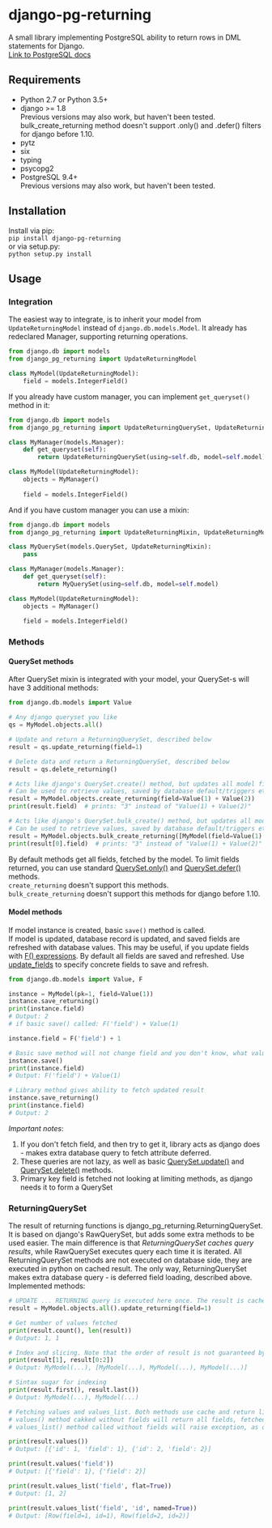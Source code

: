 # django-pg-returning
A small library implementing PostgreSQL ability to return rows in DML statements for Django.  
[Link to PostgreSQL docs](https://www.postgresql.org/docs/10/static/sql-update.html)

## <a name="requirements">Requirements</a>
* Python 2.7 or Python 3.5+
* django >= 1.8  
  Previous versions may also work, but haven't been tested.  
  bulk_create_returning method doesn't support .only() and .defer() filters for django before 1.10.
* pytz
* six
* typing
* psycopg2
* PostgreSQL 9.4+   
  Previous versions may also work, but haven't been tested.  

## <a name="installation">Installation</a>
Install via pip:  
`pip install django-pg-returning`    
or via setup.py:  
`python setup.py install`

## <a name="usage">Usage</a>

### <a name="integration">Integration</a>
The easiest way to integrate, is to inherit your model from `UpdateReturningModel` instead of `django.db.models.Model`.
It already has redeclared Manager, supporting returning operations.
```python
from django.db import models
from django_pg_returning import UpdateReturningModel

class MyModel(UpdateReturningModel):   
    field = models.IntegerField()
```

If you already have custom manager, you can implement `get_queryset()` method in it:
```python
from django.db import models
from django_pg_returning import UpdateReturningQuerySet, UpdateReturningModel

class MyManager(models.Manager):
    def get_queryset(self):
        return UpdateReturningQuerySet(using=self.db, model=self.model)

class MyModel(UpdateReturningModel):
    objects = MyManager()
    
    field = models.IntegerField()
```

And if you have custom manager you can use a mixin:
```python
from django.db import models
from django_pg_returning import UpdateReturningMixin, UpdateReturningModel

class MyQuerySet(models.QuerySet, UpdateReturningMixin):
    pass

class MyManager(models.Manager):
    def get_queryset(self):
        return MyQuerySet(using=self.db, model=self.model)

class MyModel(UpdateReturningModel):
    objects = MyManager()
    
    field = models.IntegerField()
```

### <a name="methods">Methods</a>
#### <a name="queryset_methods">QuerySet methods</a>
After QuerySet mixin is integrated with your model, your QuerySet-s will have 3 additional methods:
```python
from django.db.models import Value

# Any django queryset you like
qs = MyModel.objects.all()

# Update and return a ReturningQuerySet, described below
result = qs.update_returning(field=1)

# Delete data and return a ReturningQuerySet, described below
result = qs.delete_returning()

# Acts like django's QuerySet.create() method, but updates all model fields to values stored in database
# Can be used to retrieve values, saved by database default/triggers etc.
result = MyModel.objects.create_returning(field=Value(1) + Value(2))
print(result.field)  # prints: "3" instead of "Value(1) + Value(2)"

# Acts like django's QuerySet.bulk_create() method, but updates all model fields to values stored in database
# Can be used to retrieve values, saved by database default/triggers etc.
result = MyModel.objects.bulk_create_returning([MyModel(field=Value(1) + Value(2))])
print(result[0].field)  # prints: "3" instead of "Value(1) + Value(2)"
```
By default methods get all fields, fetched by the model. 
To limit fields returned, you can use standard 
[QuerySet.only()](https://docs.djangoproject.com/en/2.0/ref/models/querysets/#django.db.models.query.QuerySet.only) 
and 
[QuerySet.defer()](https://docs.djangoproject.com/en/2.0/ref/models/querysets/#defer) methods.  
`create_returning` doesn't support this methods.  
`bulk_create_returning` doesn't support this methods for django before 1.10.  


#### <a name="model_methods">Model methods</a>
If model instance is created, basic `save()` method is called.  
If model is updated, database record is updated, and saved fields are refreshed with database values.
This may be useful, if you update fields with [F() expressions](https://docs.djangoproject.com/en/2.1/ref/models/expressions/#f-expressions).
By default all fields are saved and refreshed. 
Use [update_fields](https://docs.djangoproject.com/en/2.1/ref/models/instances/#specifying-which-fields-to-save) to specify concrete fields to save and refresh.
```python
from django.db.models import Value, F

instance = MyModel(pk=1, field=Value(1))
instance.save_returning()
print(instance.field)
# Output: 2 
# if basic save() called: F('field') + Value(1)

instance.field = F('field') + 1

# Basic save method will not change field and you don't know, what value is in database
instance.save()
print(instance.field)
# Output: F('field') + Value(1)

# Library method gives ability to fetch updated result 
instance.save_returning()
print(instance.field)
# Output: 2
```

*Important notes*:
1) If you don't fetch field, and then try to get it, 
library acts as django does - makes extra database query to fetch attribute deferred.  
2) These queries are not lazy, as well as basic 
[QuerySet.update()](https://docs.djangoproject.com/en/2.0/ref/models/querysets/#update) 
and 
[QuerySet.delete()](https://docs.djangoproject.com/en/2.0/ref/models/querysets/#delete) 
methods.  
3) Primary key field is fetched not looking at limiting methods, as django needs it to form a QuerySet

### <a name="returning_queryset">ReturningQuerySet</a>
The result of returning functions is django_pg_returning.ReturningQuerySet. 
It is based on django's RawQuerySet, but adds some extra methods to be used easier.
The main difference is that *ReturningQuerySet caches query results*,
 while RawQuerySet executes query each time it is iterated.
All ReturningQuerySet methods are not executed on database side, they are executed in python on cached result.
The only way, ReturningQuerySet makes extra database query - is deferred field loading, described above.
Implemented methods:
```python
# UPDATE ... RETURNING query is executed here once. The result is cached.
result = MyModel.objects.all().update_returning(field=1)

# Get number of values fetched
print(result.count(), len(result))
# Output: 1, 1

# Index and slicing. Note that the order of result is not guaranteed by the database.
print(result[1], result[0:2])
# Output: MyModel(...), [MyModel(...), MyModel(...), MyModel(...)]

# Sintax sugar for indexing
print(result.first(), result.last())
# Output: MyModel(...), MyModel(...)

# Fetching values and values_list. Both methods use cache and return lists, not ValuesQuerySet like django does.
# values() method cakked without fields will return all fields, fetched in returning method.
# values_list() method called without fields will raise exception, as order or fields in result tuple is not obvious.

print(result.values())
# Output: [{'id': 1, 'field': 1}, {'id': 2, 'field': 2}]

print(result.values('field'))
# Output: [{'field': 1}, {'field': 2}]

print(result.values_list('field', flat=True))
# Output: [1, 2]

print(result.values_list('field', 'id', named=True))
# Output: [Row(field=1, id=1), Row(field=2, id=2)]
```
